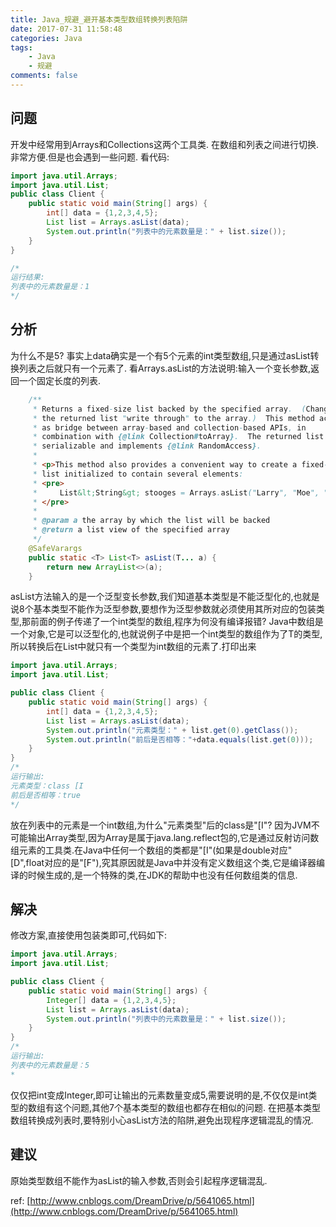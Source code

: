```yaml
---
title: Java_规避_避开基本类型数组转换列表陷阱
date: 2017-07-31 11:58:48
categories: Java
tags:
    - Java
    - 规避
comments: false
---
```



## 问题
开发中经常用到Arrays和Collections这两个工具类. 在数组和列表之间进行切换.非常方便.但是也会遇到一些问题.
看代码:
```java
import java.util.Arrays;
import java.util.List;
public class Client {
    public static void main(String[] args) {
        int[] data = {1,2,3,4,5};
        List list = Arrays.asList(data);
        System.out.println("列表中的元素数量是：" + list.size());
    }
}

/*
运行结果: 
列表中的元素数量是：1
*/
```

## 分析
为什么不是5? 事实上data确实是一个有5个元素的int类型数组,只是通过asList转换列表之后就只有一个元素了.
看Arrays.asList的方法说明:输入一个变长参数,返回一个固定长度的列表.
```java
    /**
     * Returns a fixed-size list backed by the specified array.  (Changes to
     * the returned list "write through" to the array.)  This method acts
     * as bridge between array-based and collection-based APIs, in
     * combination with {@link Collection#toArray}.  The returned list is
     * serializable and implements {@link RandomAccess}.
     *
     * <p>This method also provides a convenient way to create a fixed-size
     * list initialized to contain several elements:
     * <pre>
     *     List&lt;String&gt; stooges = Arrays.asList("Larry", "Moe", "Curly");
     * </pre>
     *
     * @param a the array by which the list will be backed
     * @return a list view of the specified array
     */
    @SafeVarargs
    public static <T> List<T> asList(T... a) {
        return new ArrayList<>(a);
    }
```
asList方法输入的是一个泛型变长参数,我们知道基本类型是不能泛型化的,也就是说8个基本类型不能作为泛型参数,要想作为泛型参数就必须使用其所对应的包装类型,那前面的例子传递了一个int类型的数组,程序为何没有编译报错?
Java中数组是一个对象,它是可以泛型化的,也就说例子中是把一个int类型的数组作为了T的类型,所以转换后在List中就只有一个类型为int数组的元素了.打印出来
```java
import java.util.Arrays;
import java.util.List;

public class Client {
    public static void main(String[] args) {
        int[] data = {1,2,3,4,5};
        List list = Arrays.asList(data);
        System.out.println("元素类型：" + list.get(0).getClass());
        System.out.println("前后是否相等："+data.equals(list.get(0)));
    }
}
/*
运行输出:
元素类型：class [I
前后是否相等：true
*/
```
放在列表中的元素是一个int数组,为什么"元素类型"后的class是"[I"?  因为JVM不可能输出Array类型,因为Array是属于java.lang.reflect包的,它是通过反射访问数组元素的工具类.在Java中任何一个数组的类都是"[I"(如果是double对应"[D",float对应的是"[F"),究其原因就是Java中并没有定义数组这个类,它是编译器编译的时候生成的,是一个特殊的类,在JDK的帮助中也没有任何数组类的信息.


## 解决
修改方案,直接使用包装类即可,代码如下:
```java
import java.util.Arrays;
import java.util.List;

public class Client {
    public static void main(String[] args) {
        Integer[] data = {1,2,3,4,5};
        List list = Arrays.asList(data);
        System.out.println("列表中的元素数量是：" + list.size());
    }
}
/*
运行输出:
列表中的元素数量是：5
*
```

仅仅把int变成Integer,即可让输出的元素数量变成5,需要说明的是,不仅仅是int类型的数组有这个问题,其他7个基本类型的数组也都存在相似的问题.
在把基本类型数组转换成列表时,要特别小心asList方法的陷阱,避免出现程序逻辑混乱的情况.


## 建议
原始类型数组不能作为asList的输入参数,否则会引起程序逻辑混乱.

ref:
[http://www.cnblogs.com/DreamDrive/p/5641065.html](http://www.cnblogs.com/DreamDrive/p/5641065.html)
